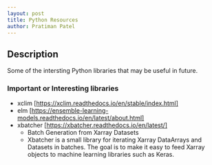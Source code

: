 ```yaml
---
layout: post
title: Python Resources
author: Pratiman Patel
---
```


## Description
Some of the intersting Python libraries that may be useful in future.

### Important or Interesting libraries

 - xclim [https://xclim.readthedocs.io/en/stable/index.html]
 - elm [https://ensemble-learning-models.readthedocs.io/en/latest/about.html]
 - xbatcher [https://xbatcher.readthedocs.io/en/latest/]
    - Batch Generation from Xarray Datasets
    - Xbatcher is a small library for iterating Xarray DataArrays and Datasets in batches. The goal is to make it easy to feed Xarray objects to machine learning libraries such as Keras.